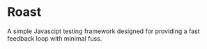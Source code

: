 # Roast
A simple Javascipt testing framework designed for providing a fast feedback loop with minimal fuss.
